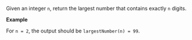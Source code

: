Given an integer `n`, return the largest number that contains exactly `n` digits.

**Example**

For `n = 2`, the output should be `largestNumber(n) = 99`.